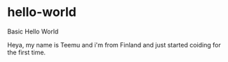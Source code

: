 # hello-world
Basic Hello World

Heya, my name is Teemu and i'm from Finland and just started coiding for the first time.
